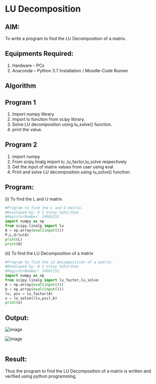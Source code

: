 # LU Decomposition 

## AIM:
To write a program to find the LU Decomposition of a matrix.

## Equipments Required:
1. Hardware – PCs
2. Anaconda – Python 3.7 Installation / Moodle-Code Runner

## Algorithm
## Program 1
1. Import numpy library.
2. Import lu function from scipy library.
3. Solve LU decomposition using lu_solve() function.
4. print the value.
## Program 2
1. import numpy
2. From scipy.linalg import lu ,lu_factor,lu_solve respectively
3. Get the input of matrix values from user using eval 
4. Print and solve LU decomposition using lu_solve() function.

## Program:
(i) To find the L and U matrix
```python
#Program to find the L and U matrix.
#Developed by: K S Vinay Suhirthan
#RegisterNumber: 24901151
import numpy as np 
from scipy.linalg import lu
A = np.array(eval(input()))
P,L,U=lu(A)
print(L)
print(U)
```
(ii) To find the LU Decomposition of a matrix
```python
#Program to find the LU Decomposition of a matrix.
#Developed by: K S Vinay Suhirthan
#RegisterNumber: 24901151
import numpy as np
from scipy.linalg import lu_factor,lu_solve
A = np.array(eval(input()))
b = np.array(eval(input()))
lu, piv = lu_factor(A)
x = lu_solve((lu,piv),b)
print(x)
```
## Output:
![image](https://github.com/user-attachments/assets/365945b7-6afc-4e99-8efd-3247f45f2cde)

![image](https://github.com/user-attachments/assets/0332e43c-d3a8-4168-8d8a-7be7094558c6)
<br>
<br>

## Result:
Thus the program to find the LU Decomposition of a matrix is written and verified using python programming.

